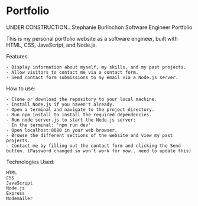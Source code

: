 # Portfolio

UNDER CONSTRUCTION.. Stephanie Burlinchon Software Engineer Portfolio

This is my personal portfolio website as a software engineer, built with HTML, CSS, JavaScript, and Node.js.

Features:

    - Display information about myself, my skills, and my past projects.
    - Allow visitors to contact me via a contact form.
    - Send contact form submissions to my email via a Node.js server.
    
How to use:

    - Clone or download the repository to your local machine.
    - Install Node.js if you haven't already.
    - Open a terminal and navigate to the project directory.
    - Run npm install to install the required dependencies.
    - Run node server.js to start the Node.js server:
      In the terminal: 'npm run dev'
    - Open localhost:8080 in your web browser. 
    - Browse the different sections of the website and view my past projects.
    - Contact me by filling out the contact form and clicking the Send button. (Password changed so won't work for now.. need to update this)
    
Technologies Used:

    HTML
    CSS
    JavaScript
    Node.js
    Express
    Nodemailer
